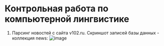 # Контрольная работа по компьютерной лингвистике
1. Парсинг новостей с сайта v102.ru.
Скриншот записей базы данных - коллекция news:
![image](https://user-images.githubusercontent.com/108325837/208515631-fe53103d-adb4-41d0-bf11-82dc2fe82f1c.png)
